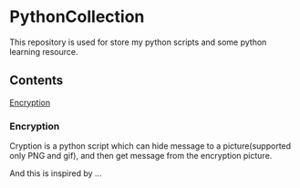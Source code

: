 # PythonCollection
This repository is used for store my python scripts and some python learning resource.

## Contents
[Encryption](https://github.com/Zeacone/PythonCollection#Encryption)

### Encryption
Cryption is a python script which can hide message to a picture(supported only PNG and gif), and then get message from the encryption picture.

And this is inspired by ...